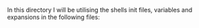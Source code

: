 In this directory I will be utilising the shells init files, variables and expansions in the following files:
